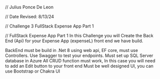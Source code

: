 // Julius Ponce De Leon

// Date Revised: 8/13/24

// Challenge 3 FullStack Expense App Part 1

// FullStack Expense App Part 1
In this Challenge you will Create the Back End (Api) for your Expense App (expenseL) front end  we have build.

BackEnd must be build in .Net 8 using web api, EF core, must use Controllers. Use Swagger to test your endpoints.
Must set up  SQL Server database in Azure
All CRUD function must work, In this case you will need to add an Edit button to your front end
Must be well designed UI, you can use Bootstrap or Chakra UI
